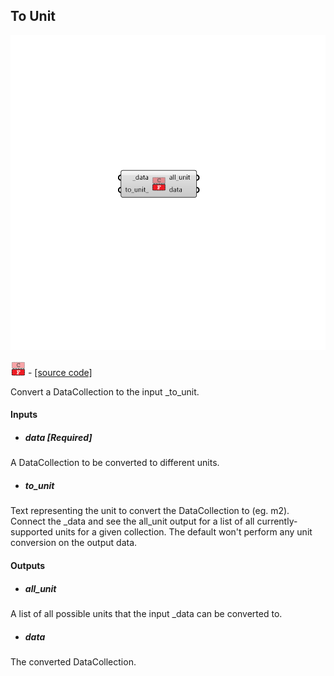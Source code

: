 ## To Unit

![](../../images/components/To_Unit.png)

![](../../images/icons/To_Unit.png) - [[source code]](https://github.com/ladybug-tools/ladybug-grasshopper/blob/master/ladybug_grasshopper/src//LB%20To%20Unit.py)


Convert a DataCollection to the input _to_unit. 



#### Inputs
* ##### data [Required]
A DataCollection to be converted to different units. 
* ##### to_unit 
Text representing the unit to convert the DataCollection to (eg. m2). Connect the _data and see the all_unit output for a list of all currently-supported units for a given collection. The default won't perform any unit conversion on the output data. 

#### Outputs
* ##### all_unit
A list of all possible units that the input _data can be converted to. 
* ##### data
The converted DataCollection. 